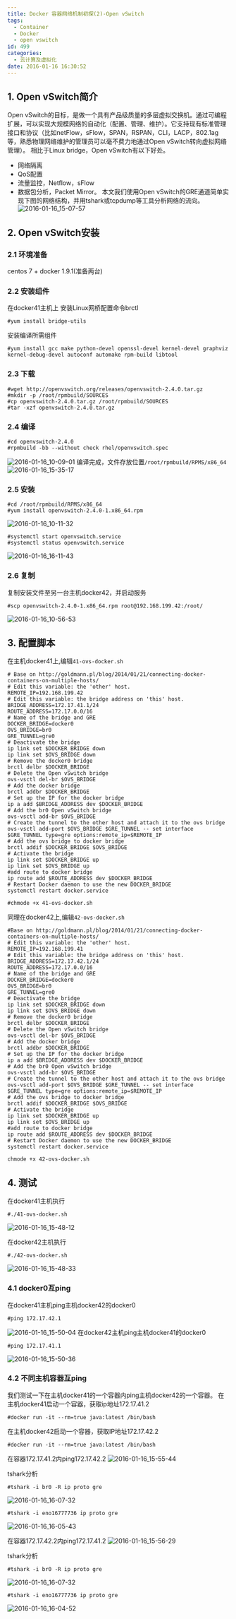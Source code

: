 ```yaml
---
title: Docker 容器网络机制初探(2)-Open vSwitch
tags:
  - Container
  - Docker
  - open vswitch
id: 499
categories:
  - 云计算及虚拟化
date: 2016-01-16 16:30:52
---
```

## 1. Open vSwitch简介
Open vSwitch的目标，是做一个具有产品级质量的多层虚拟交换机。通过可编程扩展，可以实现大规模网络的自动化（配置、管理、维护）。它支持现有标准管理接口和协议（比如netFlow，sFlow，SPAN，RSPAN，CLI，LACP，802.1ag等，熟悉物理网络维护的管理员可以毫不费力地通过Open vSwitch转向虚拟网络管理）。
相比于Linux bridge，Open vSwitch有以下好处。
* 网络隔离
* QoS配置
* 流量监控，Netflow，sFlow
* 数据包分析，Packet Mirror。
本文我们使用Open vSwitch的GRE通道简单实现下图的网络结构，并用tshark或tcpdump等工具分析网络的流向。
![2016-01-16_15-07-57](http://orufryv17.bkt.clouddn.com/wp-content/uploads/2016/01/2016-01-16_15-07-57.jpg)

## 2. Open vSwitch安装
### 2.1 环境准备 
centos 7 + docker 1.9.1(准备两台)
### 2.2 安装组件
在docker41主机上
安装Linux网桥配置命令brctl
	
	#yum install bridge-utils
安装编译所需组件
	
	#yum install gcc make python-devel openssl-devel kernel-devel graphviz kernel-debug-devel autoconf automake rpm-build libtool
### 2.3 下载
	#wget http://openvswitch.org/releases/openvswitch-2.4.0.tar.gz
	#mkdir -p /root/rpmbuild/SOURCES
	#cp openvswitch-2.4.0.tar.gz /root/rpmbuild/SOURCES
	#tar -xzf openvswitch-2.4.0.tar.gz
### 2.4 编译
	#cd openvswitch-2.4.0
	#rpmbuild -bb --without check rhel/openvswitch.spec
![2016-01-16_10-09-01](http://orufryv17.bkt.clouddn.com/wp-content/uploads/2016/01/2016-01-16_10-09-01.jpg)
编译完成，文件存放位置`/root/rpmbuild/RPMS/x86_64`
![2016-01-16_15-35-17](http://orufryv17.bkt.clouddn.com/wp-content/uploads/2016/01/2016-01-16_15-35-17.jpg)
### 2.5 安装
	#cd /root/rpmbuild/RPMS/x86_64
	#yum install openvswitch-2.4.0-1.x86_64.rpm
![2016-01-16_10-11-32](http://orufryv17.bkt.clouddn.com/wp-content/uploads/2016/01/2016-01-16_10-11-32.jpg)

	#systemctl start openvswitch.service 
	#systemctl status openvswitch.service 
![2016-01-16_16-11-43](http://orufryv17.bkt.clouddn.com/wp-content/uploads/2016/01/2016-01-16_16-11-43.jpg)

### 2.6 复制
复制安装文件至另一台主机docker42，并启动服务
	
	#scp openvswitch-2.4.0-1.x86_64.rpm root@192.168.199.42:/root/
![2016-01-16_10-56-53](http://orufryv17.bkt.clouddn.com/wp-content/uploads/2016/01/2016-01-16_10-56-53.jpg)

## 3. 配置脚本
在主机docker41上,编辑`41-ovs-docker.sh`

```
# Base on http://goldmann.pl/blog/2014/01/21/connecting-docker-containers-on-multiple-hosts/
# Edit this variable: the 'other' host.
REMOTE_IP=192.168.199.42
# Edit this variable: the bridge address on 'this' host.
BRIDGE_ADDRESS=172.17.41.1/24
ROUTE_ADDRESS=172.17.0.0/16
# Name of the bridge and GRE 
DOCKER_BRIDGE=docker0
OVS_BRIDGE=br0
GRE_TUNNEL=gre0
# Deactivate the bridge
ip link set $DOCKER_BRIDGE down
ip link set $OVS_BRIDGE down
# Remove the docker0 bridge
brctl delbr $DOCKER_BRIDGE
# Delete the Open vSwitch bridge
ovs-vsctl del-br $OVS_BRIDGE
# Add the docker bridge
brctl addbr $DOCKER_BRIDGE
# Set up the IP for the docker bridge
ip a add $BRIDGE_ADDRESS dev $DOCKER_BRIDGE
# Add the br0 Open vSwitch bridge
ovs-vsctl add-br $OVS_BRIDGE
# Create the tunnel to the other host and attach it to the ovs bridge
ovs-vsctl add-port $OVS_BRIDGE $GRE_TUNNEL -- set interface $GRE_TUNNEL type=gre options:remote_ip=$REMOTE_IP
# Add the ovs bridge to docker bridge
brctl addif $DOCKER_BRIDGE $OVS_BRIDGE
# Activate the bridge
ip link set $DOCKER_BRIDGE up
ip link set $OVS_BRIDGE up
#add route to docker bridge
ip route add $ROUTE_ADDRESS dev $DOCKER_BRIDGE
# Restart Docker daemon to use the new DOCKER_BRIDGE
systemctl restart docker.service
```	    
    
    #chmode +x 41-ovs-docker.sh
同理在docker42上,编辑`42-ovs-docker.sh`

```    
#Base on http://goldmann.pl/blog/2014/01/21/connecting-docker-containers-on-multiple-hosts/
# Edit this variable: the 'other' host.
REMOTE_IP=192.168.199.41
# Edit this variable: the bridge address on 'this' host.
BRIDGE_ADDRESS=172.17.42.1/24
ROUTE_ADDRESS=172.17.0.0/16
# Name of the bridge and GRE
DOCKER_BRIDGE=docker0
OVS_BRIDGE=br0
GRE_TUNNEL=gre0
# Deactivate the bridge
ip link set $DOCKER_BRIDGE down
ip link set $OVS_BRIDGE down
# Remove the docker0 bridge
brctl delbr $DOCKER_BRIDGE
# Delete the Open vSwitch bridge
ovs-vsctl del-br $OVS_BRIDGE
# Add the docker bridge
brctl addbr $DOCKER_BRIDGE
# Set up the IP for the docker bridge
ip a add $BRIDGE_ADDRESS dev $DOCKER_BRIDGE
# Add the br0 Open vSwitch bridge
ovs-vsctl add-br $OVS_BRIDGE
# Create the tunnel to the other host and attach it to the ovs bridge
ovs-vsctl add-port $OVS_BRIDGE $GRE_TUNNEL -- set interface $GRE_TUNNEL type=gre options:remote_ip=$REMOTE_IP
# Add the ovs bridge to docker bridge
brctl addif $DOCKER_BRIDGE $OVS_BRIDGE
# Activate the bridge
ip link set $DOCKER_BRIDGE up
ip link set $OVS_BRIDGE up
#add route to docker bridge
ip route add $ROUTE_ADDRESS dev $DOCKER_BRIDGE
# Restart Docker daemon to use the new DOCKER_BRIDGE
systemctl restart docker.service
```	
	
	chmode +x 42-ovs-docker.sh
## 4. 测试
在docker41主机执行
	
	#./41-ovs-docker.sh
![2016-01-16_15-48-12](http://orufryv17.bkt.clouddn.com/wp-content/uploads/2016/01/2016-01-16_15-48-12.jpg)

在docker42主机执行
	
	#./42-ovs-docker.sh
![2016-01-16_15-48-33](http://orufryv17.bkt.clouddn.com/wp-content/uploads/2016/01/2016-01-16_15-48-33.jpg)

### 4.1 docker0互ping
在docker41主机ping主机docker42的docker0
	
	#ping 172.17.42.1
![2016-01-16_15-50-04](http://orufryv17.bkt.clouddn.com/wp-content/uploads/2016/01/2016-01-16_15-50-04.jpg)
在docker42主机ping主机docker41的docker0
	
	#ping 172.17.41.1
![2016-01-16_15-50-36](http://orufryv17.bkt.clouddn.com/wp-content/uploads/2016/01/2016-01-16_15-50-36.jpg)

### 4.2 不同主机容器互ping
我们测试一下在主机docker41的一个容器内ping主机docker42的一个容器。
在主机docker41启动一个容器，获取ip地址172.17.41.2
	
	#docker run -it --rm=true java:latest /bin/bash
在主机docker42启动一个容器，获取IP地址172.17.42.2
	
	#docker run -it --rm=true java:latest /bin/bash
在容器172.17.41.2内ping172.17.42.2
![2016-01-16_15-55-44](http://orufryv17.bkt.clouddn.com/wp-content/uploads/2016/01/2016-01-16_15-55-44.jpg)

tshark分析
	
	#tshark -i br0 -R ip proto gre
![2016-01-16_16-07-32](http://orufryv17.bkt.clouddn.com/wp-content/uploads/2016/01/2016-01-16_16-07-32.jpg)

	#tshark -i eno16777736 ip proto gre
![2016-01-16_16-05-43](http://orufryv17.bkt.clouddn.com/wp-content/uploads/2016/01/2016-01-16_16-05-43.jpg)

在容器172.17.42.2内ping172.17.41.2
![2016-01-16_15-56-29](http://orufryv17.bkt.clouddn.com/wp-content/uploads/2016/01/2016-01-16_15-56-29.jpg)

tshark分析
	
	#tshark -i br0 -R ip proto gre
![2016-01-16_16-07-32](http://orufryv17.bkt.clouddn.com/wp-content/uploads/2016/01/2016-01-16_16-07-32.jpg)
	
	#tshark -i eno16777736 ip proto gre
![2016-01-16_16-04-52](http://orufryv17.bkt.clouddn.com/wp-content/uploads/2016/01/2016-01-16_16-04-52.jpg)